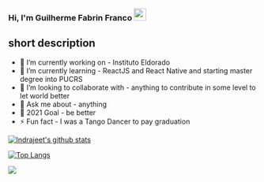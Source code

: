 ### Hi, I'm Guilherme Fabrin Franco <img src="https://media.giphy.com/media/hvRJCLFzcasrR4ia7z/giphy.gif" width="25px">

## short description
- 🔭 I’m currently working on - Instituto Eldorado
- 🌱 I’m currently learning - ReactJS and React Native and starting master degree into PUCRS
- 👯 I’m looking to collaborate with - anything to contribute in some level to let world better
- 💬 Ask me about - anything
- 🥅 2021 Goal - be better
- ⚡ Fun fact - I was a Tango Dancer to pay graduation

[![Indrajeet's github stats](https://github-readme-stats.vercel.app/api?username=guifabrin&count_private=true&include_all_commits=true&theme=radical)](https://www.linkedin.com/in/guifabrin/)

[![Top Langs](https://github-readme-stats.vercel.app/api/top-langs/?username=guifabrin&langs_count=100&layout=compact&v=4)](https://github.com/guifabrin/github-readme-stats)

![](https://komarev.com/ghpvc/?username=guifabrin)
